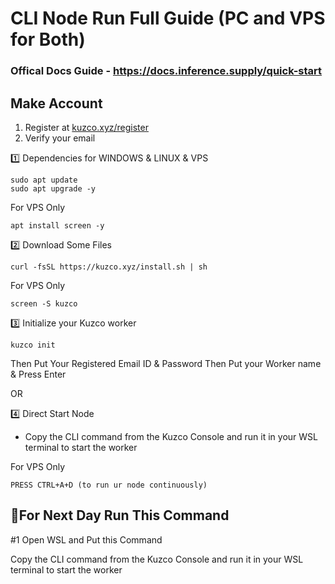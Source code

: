 # CLI Node Run Full Guide (PC and VPS for Both)

### Offical Docs Guide - https://docs.inference.supply/quick-start

## Make Account

1. Register at [kuzco.xyz/register](https://kuzco.xyz/register)
2. Verify your email

1️⃣ Dependencies for WINDOWS & LINUX & VPS
```
sudo apt update
sudo apt upgrade -y
```

For VPS Only
```
apt install screen -y
```

2️⃣ Download Some Files
```
curl -fsSL https://kuzco.xyz/install.sh | sh
```

For VPS Only
```
screen -S kuzco
```

3️⃣ Initialize your Kuzco worker
```
kuzco init
```
Then Put Your Registered Email ID & Password
Then Put your Worker name & Press Enter

OR

4️⃣ Direct Start Node

- Copy the CLI command from the Kuzco Console and run it in your WSL terminal to start the worker

For VPS Only
```
PRESS CTRL+A+D (to run ur node continuously)
```


## 🔶For Next Day Run This Command

#1 Open WSL and Put this Command 

Copy the CLI command from the Kuzco Console and run it in your WSL terminal to start the worker
